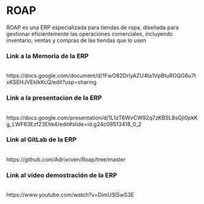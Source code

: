# ROAP
ROAP es una ERP especializada para tiendas de ropa, diseñada para gestionar eficientemente las operaciones comerciales, incluyendo inventario, ventas y compras de las tiendas que lo usen


### Link a la Memoria de la ERP
</br>
https://docs.google.com/document/d/1FwO82DrIyAZU4ta1VpBtuROQG6u7txKSEHJVEkIkKcQ/edit?usp=sharing

### Link a la presentacion de la ERP
</br>
https://docs.google.com/presentation/d/1L1zT6WvCW92q7zKBSL8sGjI0pkKg_LWF63Ezf23Ehk4/edit#slide=id.g24c08513418_0_2

### Link al GitLab de la ERP
</br>
https://github.com/Adrixcven/Roap/tree/master

### Link al vídeo demostración de la ERP
</br>
https://www.youtube.com/watch?v=DimUSlSwS3E


